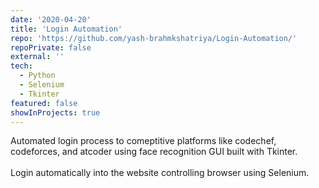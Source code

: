 ```yaml
---
date: '2020-04-20'
title: 'Login Automation'
repo: 'https://github.com/yash-brahmkshatriya/Login-Automation/'
repoPrivate: false
external: ''
tech:
  - Python
  - Selenium
  - Tkinter
featured: false
showInProjects: true
---
```


Automated login process to comeptitive platforms like codechef, codeforces, and atcoder using face recognition GUI built with
Tkinter.
\
\
Login automatically into the website controlling browser using Selenium.
